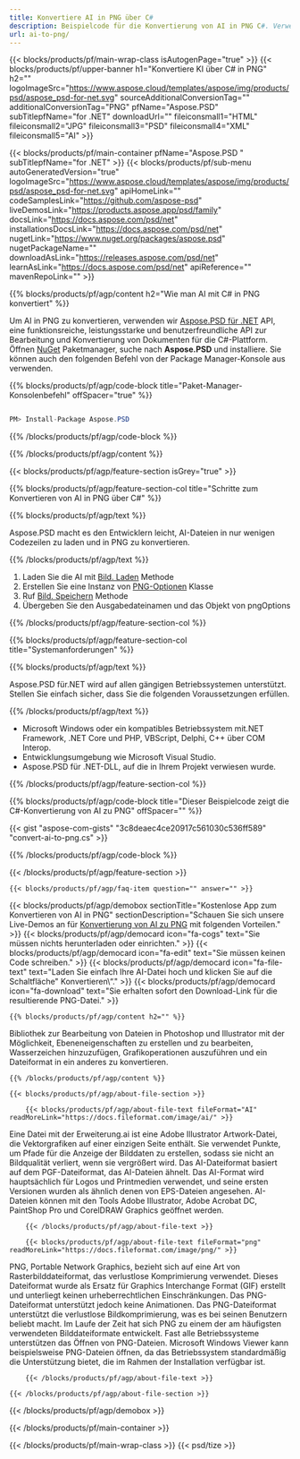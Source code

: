 ```yaml
---
title: Konvertiere AI in PNG über C#
description: Beispielcode für die Konvertierung von AI in PNG C#. Verwenden Sie API-Beispielcode für die Batch-Konvertierung von AI-Dateien in PNG in VB.NET, ASP.Net oder einer beliebigen .NET-basierten Anwendung.
url: ai-to-png/
---
```


{{< blocks/products/pf/main-wrap-class isAutogenPage="true" >}}
{{< blocks/products/pf/upper-banner h1="Konvertiere KI über C# in PNG" h2="" logoImageSrc="https://www.aspose.cloud/templates/aspose/img/products/psd/aspose_psd-for-net.svg" sourceAdditionalConversionTag="" additionalConversionTag="PNG" pfName="Aspose.PSD" subTitlepfName="for .NET" downloadUrl="" fileiconsmall1="HTML" fileiconsmall2="JPG" fileiconsmall3="PSD" fileiconsmall4="XML" fileiconsmall5="AI" >}}

{{< blocks/products/pf/main-container pfName="Aspose.PSD " subTitlepfName="for .NET" >}}
{{< blocks/products/pf/sub-menu autoGeneratedVersion="true" logoImageSrc="https://www.aspose.cloud/templates/aspose/img/products/psd/aspose_psd-for-net.svg" apiHomeLink="" codeSamplesLink="https://github.com/aspose-psd" liveDemosLink="https://products.aspose.app/psd/family" docsLink="https://docs.aspose.com/psd/net" installationsDocsLink="https://docs.aspose.com/psd/net" nugetLink="https://www.nuget.org/packages/aspose.psd" nugetPackageName="" downloadAsLink="https://releases.aspose.com/psd/net" learnAsLink="https://docs.aspose.com/psd/net" apiReference="" mavenRepoLink="" >}}

{{% blocks/products/pf/agp/content h2="Wie man AI mit C# in PNG konvertiert" %}}

Um AI in PNG zu konvertieren, verwenden wir <a href="/psd/{{< lang-code >}}net">Aspose.PSD für .NET</a> API, eine funktionsreiche, leistungsstarke und benutzerfreundliche API zur Bearbeitung und Konvertierung von Dokumenten für die C#-Plattform. Öffnen <a href="https://www.nuget.org/packages/aspose.psd">NuGet</a> Paketmanager, suche nach <b>Aspose.PSD</b> und installiere. Sie können auch den folgenden Befehl von der Package Manager-Konsole aus verwenden.

{{% blocks/products/pf/agp/code-block title="Paket-Manager-Konsolenbefehl" offSpacer="true" %}}

```cs

PM> Install-Package Aspose.PSD

```

{{% /blocks/products/pf/agp/code-block %}}

{{% /blocks/products/pf/agp/content %}}

{{< blocks/products/pf/agp/feature-section isGrey="true" >}}

{{% blocks/products/pf/agp/feature-section-col title="Schritte zum Konvertieren von AI in PNG über C#" %}}

{{% blocks/products/pf/agp/text %}}

 Aspose.PSD macht es den Entwicklern leicht, AI-Dateien in nur wenigen Codezeilen zu laden und in PNG zu konvertieren.

{{% /blocks/products/pf/agp/text %}}

1. Laden Sie die AI mit [Bild. Laden](https://apireference.aspose.com/psd/net/aspose.psd/image/methods/load/index) Methode
1. Erstellen Sie eine Instanz von [PNG-Optionen](https://reference.aspose.com/psd/net/aspose.psd.imageoptions/pngoptions/) Klasse
1. Ruf [Bild. Speichern](https://apireference.aspose.com/psd/net/aspose.psd/image/methods/save/index) Methode
1. Übergeben Sie den Ausgabedateinamen und das Objekt von pngOptions

{{% /blocks/products/pf/agp/feature-section-col %}}

{{% blocks/products/pf/agp/feature-section-col title="Systemanforderungen" %}}

{{% blocks/products/pf/agp/text %}}

 Aspose.PSD für.NET wird auf allen gängigen Betriebssystemen unterstützt. Stellen Sie einfach sicher, dass Sie die folgenden Voraussetzungen erfüllen.

{{% /blocks/products/pf/agp/text %}}

- Microsoft Windows oder ein kompatibles Betriebssystem mit.NET Framework, .NET Core und PHP, VBScript, Delphi, C++ über COM Interop.
- Entwicklungsumgebung wie Microsoft Visual Studio.
- Aspose.PSD für .NET-DLL, auf die in Ihrem Projekt verwiesen wurde.

{{% /blocks/products/pf/agp/feature-section-col %}}

{{% blocks/products/pf/agp/code-block title="Dieser Beispielcode zeigt die C#-Konvertierung von AI zu PNG" offSpacer="" %}}

{{< gist "aspose-com-gists" "3c8deaec4ce20917c561030c536ff589" "convert-ai-to-png.cs" >}}

{{% /blocks/products/pf/agp/code-block %}}

{{< /blocks/products/pf/agp/feature-section >}}

    {{< blocks/products/pf/agp/faq-item question="" answer="" >}}
 

<!-- aboutfile Starts -->

{{< blocks/products/pf/agp/demobox sectionTitle="Kostenlose App zum Konvertieren von AI in PNG" sectionDescription="Schauen Sie sich unsere Live-Demos an für [Konvertierung von AI zu PNG](https://products.aspose.app/psd/conversion/ai-to-png) mit folgenden Vorteilen." >}}
        {{< blocks/products/pf/agp/democard icon="fa-cogs" text="Sie müssen nichts herunterladen oder einrichten." >}}
        {{< blocks/products/pf/agp/democard icon="fa-edit" text="Sie müssen keinen Code schreiben." >}}
        {{< blocks/products/pf/agp/democard icon="fa-file-text" text="Laden Sie einfach Ihre AI-Datei hoch und klicken Sie auf die Schaltfläche\" Konvertieren\“." >}}
        {{< blocks/products/pf/agp/democard icon="fa-download" text="Sie erhalten sofort den Download-Link für die resultierende PNG-Datei." >}}

    {{% blocks/products/pf/agp/content h2="" %}}

Bibliothek zur Bearbeitung von Dateien in Photoshop und Illustrator mit der Möglichkeit, Ebeneneigenschaften zu erstellen und zu bearbeiten, Wasserzeichen hinzuzufügen, Grafikoperationen auszuführen und ein Dateiformat in ein anderes zu konvertieren.



    {{% /blocks/products/pf/agp/content %}}

    {{< blocks/products/pf/agp/about-file-section >}}

        {{< blocks/products/pf/agp/about-file-text fileFormat="AI" readMoreLink="https://docs.fileformat.com/image/ai/" >}}
Eine Datei mit der Erweiterung.ai ist eine Adobe Illustrator Artwork-Datei, die Vektorgrafiken auf einer einzigen Seite enthält. Sie verwendet Punkte, um Pfade für die Anzeige der Bilddaten zu erstellen, sodass sie nicht an Bildqualität verliert, wenn sie vergrößert wird. Das AI-Dateiformat basiert auf dem PGF-Dateiformat, das AI-Dateien ähnelt. Das AI-Format wird hauptsächlich für Logos und Printmedien verwendet, und seine ersten Versionen wurden als ähnlich denen von EPS-Dateien angesehen. AI-Dateien können mit den Tools Adobe Illustrator, Adobe Acrobat DC, PaintShop Pro und CorelDRAW Graphics geöffnet werden.

        {{< /blocks/products/pf/agp/about-file-text >}}

        {{< blocks/products/pf/agp/about-file-text fileFormat="png" readMoreLink="https://docs.fileformat.com/image/png/" >}}
PNG, Portable Network Graphics, bezieht sich auf eine Art von Rasterbilddateiformat, das verlustlose Komprimierung verwendet. Dieses Dateiformat wurde als Ersatz für Graphics Interchange Format (GIF) erstellt und unterliegt keinen urheberrechtlichen Einschränkungen. Das PNG-Dateiformat unterstützt jedoch keine Animationen. Das PNG-Dateiformat unterstützt die verlustlose Bildkomprimierung, was es bei seinen Benutzern beliebt macht. Im Laufe der Zeit hat sich PNG zu einem der am häufigsten verwendeten Bilddateiformate entwickelt. Fast alle Betriebssysteme unterstützen das Öffnen von PNG-Dateien. Microsoft Windows Viewer kann beispielsweise PNG-Dateien öffnen, da das Betriebssystem standardmäßig die Unterstützung bietet, die im Rahmen der Installation verfügbar ist.

        {{< /blocks/products/pf/agp/about-file-text >}}

    {{< /blocks/products/pf/agp/about-file-section >}}

{{< /blocks/products/pf/agp/demobox >}}

<!-- aboutfile Ends -->



{{< /blocks/products/pf/main-container >}}
    
{{< /blocks/products/pf/main-wrap-class >}}
{{< psd/tize >}}
